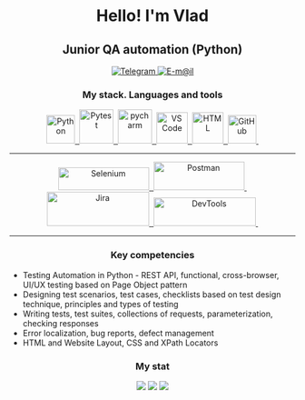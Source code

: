 
<div id="header" align="center">
	<h1>Hello! I'm Vlad</h1>
	<h2>Junior QA automation (Python)</h2>
</div>


<div id="contacts" align="center">
		<a href="https://t.me/vwvwvwvwvwv" target="_blank">
		<img src="https://img.shields.io/badge/Telegram-blue?style=for-the-badge&logo=telegram&logoColor=white" alt="Telegram"/>
	</a>
  	<a href="mailto:bogovin@internet.ru">
		<img src="https://img.shields.io/badge/mail-blue?style=for-the-badge&logo=maildotru&logoColor=orange" alt="E-m@il"/>
	</a>
</div>


<div id="stack" align="center">
  <h3>My stack. Languages and tools</h3>
 
  <a href="https://www.python.org" target="_blank">
  <img src="https://cdn.jsdelivr.net/gh/devicons/devicon/icons/python/python-original-wordmark.svg" title="Python" width="50" height="50"/>&nbsp;
	</a>
  <a href="https://pytest.org" target="_blank">
  <img src="https://cdn.jsdelivr.net/gh/devicons/devicon/icons/pytest/pytest-original-wordmark.svg" title="Pytest" width="60" height="60"/>&nbsp;
	</a>
  <a href="https://www.jetbrains.com/pycharm" target="_blank">
  <img src="https://cdn.cdnlogo.com/logos/p/22/pycharm.svg" title="pycharm" width="60" height="60"/>&nbsp;
  </a>
  <a href="https://code.visualstudio.com" target="_blank">
  <img src="https://cdn.jsdelivr.net/gh/devicons/devicon/icons/vscode/vscode-original-wordmark.svg" title="VS Code" width="55" height="55"/>&nbsp;
  </a>

  <a href="https://www.w3.org/html" target="_blank">
  <img src="https://www.w3.org/html/logo/downloads/HTML5_Logo.svg" title="HTML" width="55" height="55"/>&nbsp;
  </a>
  
  <a href="https://github.com/VladTestQA" target="_blank">
  <img src="https://cdn.jsdelivr.net/gh/devicons/devicon/icons/github/github-original-wordmark.svg" title="GitHub" width="50" height="50"/>&nbsp;
  </a>
  <hr>

  <a href="https://www.selenium.dev" target="_blank">
  <img src="https://upload.wikimedia.org/wikipedia/commons/9/9f/Selenium_logo.svg" title="Selenium" width="160" height="40"/>&nbsp;
  </a>
 
  <a href="https://www.postman.com" target="_blank">
  <img src="https://upload.wikimedia.org/wikipedia/commons/c/c2/Postman_%28software%29.png" title="Postman" width="160" height="50"/>&nbsp;
  </a>
	
  <a href="https://www.atlassian.com/software/jira" target="_blank">
  <img src="https://upload.wikimedia.org/wikipedia/commons/8/82/Jira_%28Software%29_logo.svg" title="Jira" width="180" height="60"/>&nbsp;
  </a>
	  
  <a href="https://developer.chrome.com/docs/devtools" target="_blank">
  <img src="https://reks.biz/pics/p4122.svg" title="DevTools" width="180" height="50"/>&nbsp;
  </a>
<hr>
  
</div>



<div id="competencies">
  <h3  align="center">Key competencies</h3>
	<ul>
	<li>Testing Automation in Python - REST API, functional, cross-browser, UI/UX testing based on Page Object pattern</li>
	<li>Designing test scenarios, test cases, checklists based on test design technique, principles and types of testing</li>
	<li>Writing tests, test suites, collections of requests, parameterization, checking responses</li>
	<li>Error localization, bug reports, defect management</li>
	<li>HTML and Website Layout, CSS and XPath Locators</li>
	</ul>	
	
</div>







 
<div id="stat" align="center">
	<h3>My stat</h3>
	<img src="https://github-profile-summary-cards.vercel.app/api/cards/profile-details?username=VladTestQA&theme=dracula"/>
	<img src="https://github-profile-summary-cards.vercel.app/api/cards/most-commit-language?username=VladTestQA&theme=dracula"/>
	<img src="https://github-profile-summary-cards.vercel.app/api/cards/stats?username=VladTestQA&theme=dracula"/>
</div>

